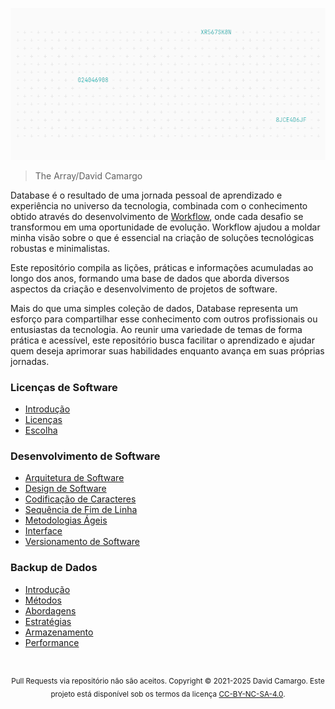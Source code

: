 ![](/Image.png)

> The Array/David Camargo

Database é o resultado de uma jornada pessoal de aprendizado e experiência no universo da tecnologia, combinada com o conhecimento obtido através do desenvolvimento de [Workflow][Workflow], onde cada desafio se transformou em uma oportunidade de evolução. Workflow ajudou a moldar minha visão sobre o que é essencial na criação de soluções tecnológicas robustas e minimalistas.

Este repositório compila as lições, práticas e informações acumuladas ao longo dos anos, formando uma base de dados que aborda diversos aspectos da criação e desenvolvimento de projetos de software.

Mais do que uma simples coleção de dados, Database representa um esforço para compartilhar esse conhecimento com outros profissionais ou entusiastas da tecnologia. Ao reunir uma variedade de temas de forma prática e acessível, este repositório busca facilitar o aprendizado e ajudar quem deseja aprimorar suas habilidades enquanto avança em suas próprias jornadas.

### Licenças de Software
- [Introdução][Introducao1]
- [Licenças][Licencas]
- [Escolha][Escolha]

### Desenvolvimento de Software
- [Arquitetura de Software][Arquitetura de Software]
- [Design de Software][Design de Software]
- [Codificação de Caracteres][Codificacao de Caracteres]
- [Sequência de Fim de Linha][Sequencia de Fim de Linha]
- [Metodologias Ágeis][Metodologias Ageis]
- [Interface][Interface]
- [Versionamento de Software][Versionamento de Software]

### Backup de Dados
- [Introdução][Introducao2]
- [Métodos][Metodos]
- [Abordagens][Abordagens]
- [Estratégias][Estrategias]
- [Armazenamento][Armazenamento]
- [Performance][Performance]

<h1></h1>

<p align="center">
	<sub>
		Pull Requests via repositório não são aceitos. Copyright © 2021-2025 David Camargo. Este projeto está disponível sob os termos da licença <a href="/License.txt">CC-BY-NC-SA-4.0</a>.
	</sub>
</p>

[Workflow]: https://github.com/2uj1m28ohz/workflow

[Introducao1]: /SoftwareLicenses/Introduction.md
[Licencas]: /SoftwareLicenses/Licenses.md
[Escolha]: /SoftwareLicenses/Choose.md

[Arquitetura de Software]: /SoftwareDevelopment/SoftwareArchitecture.md
[Design de Software]: /SoftwareDevelopment/SoftwareDesign.md
[Codificacao de Caracteres]: /SoftwareDevelopment/CharacterEncoding.md
[Sequencia de Fim de Linha]: /SoftwareDevelopment/EndOfLineSequence.md
[Metodologias Ageis]: /SoftwareDevelopment/AgileMethodologies.md
[Interface]: /SoftwareDevelopment/Interface.md
[Versionamento de Software]: /SoftwareDevelopment/SoftwareVersioning.md

[Introducao2]: /DataBackup/Introduction.md
[Metodos]: /DataBackup/Methods.md
[Abordagens]: /DataBackup/Approaches.md
[Estrategias]: /DataBackup/Strategies.md
[Armazenamento]: /DataBackup/Storage.md
[Performance]: /DataBackup/Performance.md
